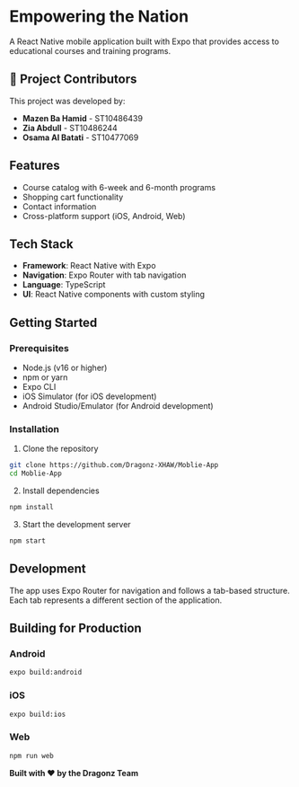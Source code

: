 # Empowering the Nation

A React Native mobile application built with Expo that provides access to educational courses and training programs.
## 👥 Project Contributors

This project was developed by:
- **Mazen Ba Hamid** - ST10486439
- **Zia Abdull** - ST10486244  
- **Osama Al Batati** - ST10477069
## Features

- Course catalog with 6-week and 6-month programs
- Shopping cart functionality
- Contact information
- Cross-platform support (iOS, Android, Web)

## Tech Stack

- **Framework**: React Native with Expo
- **Navigation**: Expo Router with tab navigation
- **Language**: TypeScript
- **UI**: React Native components with custom styling

## Getting Started

### Prerequisites

- Node.js (v16 or higher)
- npm or yarn
- Expo CLI
- iOS Simulator (for iOS development)
- Android Studio/Emulator (for Android development)

### Installation

1. Clone the repository
```bash
git clone https://github.com/Dragonz-XHAW/Moblie-App
cd Moblie-App
```

2. Install dependencies
```bash
npm install
```

3. Start the development server
```bash
npm start
```


## Development

The app uses Expo Router for navigation and follows a tab-based structure. Each tab represents a different section of the application.

## Building for Production

### Android
```bash
expo build:android
```

### iOS
```bash
expo build:ios
```

### Web
```bash
npm run web
```


**Built with ❤️ by the Dragonz Team** 
